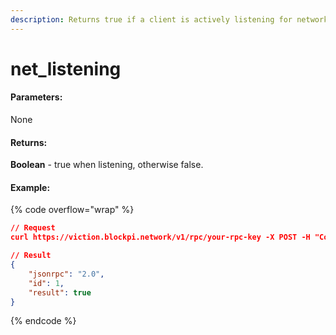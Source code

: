 ```yaml
---
description: Returns true if a client is actively listening for network connections.
---
```


# net\_listening

#### **Parameters:**

None

#### **Returns:**

**Boolean** - true when listening, otherwise false.

#### Example:

{% code overflow="wrap" %}
```json
// Request
curl https://viction.blockpi.network/v1/rpc/your-rpc-key -X POST -H "Content-Type: application/json" --data '{"jsonrpc":"2.0","method":"net_listening","params":[],"id":83}'

// Result
{
    "jsonrpc": "2.0",
    "id": 1,
    "result": true
}
```
{% endcode %}
